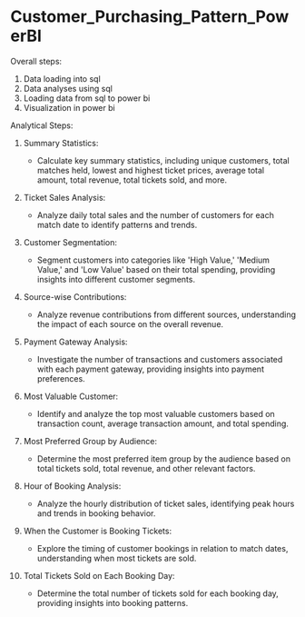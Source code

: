 # Customer_Purchasing_Pattern_PowerBI


Overall steps:

1.	Data loading into sql
2.	Data analyses using sql
3.	Loading data from sql to power bi
4.	Visualization in power bi

 Analytical Steps:

1. Summary Statistics:
   - Calculate key summary statistics, including unique customers, total matches held, lowest and highest ticket prices, average total amount, total revenue, total tickets sold, and more.

2. Ticket Sales Analysis:
   - Analyze daily total sales and the number of customers for each match date to identify patterns and trends.

3. Customer Segmentation:
   - Segment customers into categories like 'High Value,' 'Medium Value,' and 'Low Value' based on their total spending, providing insights into different customer segments.

4. Source-wise Contributions:
   - Analyze revenue contributions from different sources, understanding the impact of each source on the overall revenue.

5. Payment Gateway Analysis:
   - Investigate the number of transactions and customers associated with each payment gateway, providing insights into payment preferences.

6. Most Valuable Customer:
   - Identify and analyze the top most valuable customers based on transaction count, average transaction amount, and total spending.

7. Most Preferred Group by Audience:
   - Determine the most preferred item group by the audience based on total tickets sold, total revenue, and other relevant factors.

8. Hour of Booking Analysis:
   - Analyze the hourly distribution of ticket sales, identifying peak hours and trends in booking behavior.

9. When the Customer is Booking Tickets:
   - Explore the timing of customer bookings in relation to match dates, understanding when most tickets are sold.

10. Total Tickets Sold on Each Booking Day:
    - Determine the total number of tickets sold for each booking day, providing insights into booking patterns.
